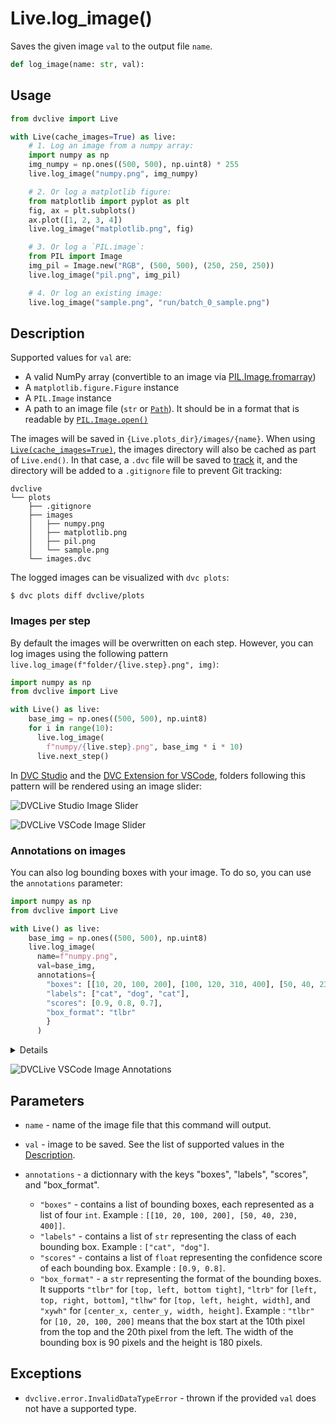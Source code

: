 # Live.log_image()

Saves the given image `val` to the output file `name`.

```py
def log_image(name: str, val):
```

## Usage

```py
from dvclive import Live

with Live(cache_images=True) as live:
    # 1. Log an image from a numpy array:
    import numpy as np
    img_numpy = np.ones((500, 500), np.uint8) * 255
    live.log_image("numpy.png", img_numpy)

    # 2. Or log a matplotlib figure:
    from matplotlib import pyplot as plt
    fig, ax = plt.subplots()
    ax.plot([1, 2, 3, 4])
    live.log_image("matplotlib.png", fig)

    # 3. Or log a `PIL.image`:
    from PIL import Image
    img_pil = Image.new("RGB", (500, 500), (250, 250, 250))
    live.log_image("pil.png", img_pil)

    # 4. Or log an existing image:
    live.log_image("sample.png", "run/batch_0_sample.png")
```

## Description

Supported values for `val` are:

- A valid NumPy array (convertible to an image via
  [PIL.Image.fromarray](https://pillow.readthedocs.io/en/stable/reference/Image.html#PIL.Image.fromarray))
- A `matplotlib.figure.Figure` instance
- A `PIL.Image` instance
- A path to an image file (`str` or
  [`Path`](https://docs.python.org/3/library/pathlib.html#pathlib.Path)). It
  should be in a format that is readable by
  [`PIL.Image.open()`](https://pillow.readthedocs.io/en/stable/reference/Image.html#PIL.Image.open)

The images will be saved in `{Live.plots_dir}/images/{name}`. When using
[`Live(cache_images=True)`](/doc/dvclive/live#parameters), the images directory
will also be <abbr>cached</abbr> as part of `Live.end()`. In that case, a `.dvc`
file will be saved to
[track](/doc/dvclive/how-it-works#track-large-artifacts-with-dvc) it, and the
directory will be added to a `.gitignore` file to prevent Git tracking:

```
dvclive
└── plots
    ├── .gitignore
    ├── images
    │   ├── numpy.png
    │   ├── matplotlib.png
    │   ├── pil.png
    │   └── sample.png
    └── images.dvc
```

<admon type="tip">

The logged images can be visualized with `dvc plots`:

```cli
$ dvc plots diff dvclive/plots
```

</admon>

### Images per step

By default the images will be overwritten on each step. However, you can log
images using the following pattern
`live.log_image(f"folder/{live.step}.png", img)`:

```py
import numpy as np
from dvclive import Live

with Live() as live:
    base_img = np.ones((500, 500), np.uint8)
    for i in range(10):
      live.log_image(
        f"numpy/{live.step}.png", base_img * i * 10)
      live.next_step()
```

In [DVC Studio] and the
[DVC Extension for VSCode],
folders following this pattern will be rendered using an image slider:

<toggle>
<tab title="DVC Studio">

![DVCLive Studio Image Slider](/img/dvclive-studio-image-slider.gif)

</tab>
<tab title="VSCode Extension">

![DVCLive VSCode Image Slider](/img/dvclive-vscode-image-slider.gif)

</tab>

</toggle>

### Annotations on images

You can also log bounding boxes with your image. To do so, you can use the
`annotations` parameter:

```py
import numpy as np
from dvclive import Live

with Live() as live:
    base_img = np.ones((500, 500), np.uint8)
    live.log_image(
      name=f"numpy.png", 
      val=base_img, 
      annotations={
        "boxes": [[10, 20, 100, 200], [100, 120, 310, 400], [50, 40, 230, 400]],
        "labels": ["cat", "dog", "cat"],
        "scores": [0.9, 0.8, 0.7],
        "box_format": "tlbr"
        }
      )
```


<details id="what-is-log-image-doing-under-the-hood">

#### What is `log_image` doing under the hood?

`log_image()` will store the annotations in a JSON file with the same path and 
name as the image `{Live.plots_dir}/images/{name}.json`. For the given example 
the  JSON file will contain the following structure:

```json
{
  "annotations": {
    "cat": [
      {"box": {"top":10, "left":20, "bottom":100, "right":200}, "score": 0.9},
      {"box": {"top":50, "left":40, "bottom":230, "right":400}, "score": 0.7}
    ],
    "dog": [
      {"box": {"top":100, "left":120, "bottom":310, "right":400}, "score": 0.8}
    ]
  }
}
```

If you don't want to use `log_image` to store the annotations, but you want to
see the annotations on [DVC Studio] or on the [DVC Extension for VSCode], you can 
save the JSON yourself, but it needs to respect this structure. 
</details>


<toggle>
<tab title="VSCode Extension">

![DVCLive VSCode Image Annotations](/img/dvclive-vscode-annotations.gif)

</tab>

</toggle>


## Parameters

- `name` - name of the image file that this command will output.

- `val` - image to be saved. See the list of supported values in the
  [Description](#description).

- `annotations` - a dictionnary with the keys "boxes", "labels", "scores", and
  "box_format".
  - `"boxes"` - contains a list of bounding boxes, each represented as a list
    of four `int`. Example : `[[10, 20, 100, 200], [50, 40, 230, 400]]`.
  - `"labels"` - contains a list of `str` representing the class of each
    bounding box. Example : `["cat", "dog"]`.
  - `"scores"` - contains a list of `float` representing the confidence score of
    each bounding box. Example : `[0.9, 0.8]`.
  - `"box_format"` - a `str` representing the format of the bounding boxes. It
    supports `"tlbr"` for `[top, left, bottom tight]`, `"ltrb"` for
    `[left, top, right, bottom]`, `"tlhw"` for `[top, left, height, width]`, and
    `"xywh"` for `[center_x, center_y, width, height]`. Example : `"tlbr"` for
    `[10, 20, 100, 200]` means that the box start at the 10th pixel from the top
    and the 20th pixel from the left. The width of the bounding box is 90 pixels
    and the height is 180 pixels.

## Exceptions

- `dvclive.error.InvalidDataTypeError` - thrown if the provided `val` does not
  have a supported type.



[DVC Studio]: https://studio.iterative.ai/
[DVC Extension for VSCode]: https://marketplace.visualstudio.com/items?itemName=Iterative.dvc